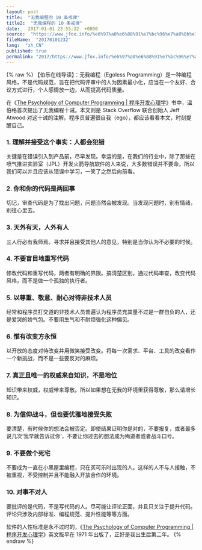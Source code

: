 ```yaml
---
layout: post
title:  "无我编程的 10 条戒律"
title2:  "无我编程的 10 条戒律"
date:   2017-01-01 23:55:32  +0800
source:  "https://www.jfox.info/%e6%97%a0%e6%88%91%e7%bc%96%e7%a8%8b%e7%9a%8410%e6%9d%a1%e6%88%92%e5%be%8b.html"
fileName:  "20170101232"
lang:  "zh_CN"
published: true
permalink: "2017/https://www.jfox.info/%e6%97%a0%e6%88%91%e7%bc%96%e7%a8%8b%e7%9a%8410%e6%9d%a1%e6%88%92%e5%be%8b.html"
---
```

{% raw %}
【伯乐在线导读】：无我编程（Egoless Programming）是一种编程风格，不是代码规范，旨在把代码评审中的人为因素最小化，应当在一个友好、合议方式进行，个人感情放一边，从而提高代码质量。

在《[The Psychology of Computer Programming | 程序开发心理学](https://www.jfox.info/go.php?url=https://www.amazon.cn/gp/product/B00Z7D9GYG/ref=as_li_qf_sp_asin_il_tl?ie=UTF8&amp;camp=536&amp;creative=3200&amp;creativeASIN=B00Z7D9GYG&amp;linkCode=as2&amp;tag=vastwork-23)》书中，温伯格首次提出了无我编程十诫。本文则是 Stack Overflow 联合创始人 Jeff Atwood 对这十诫的注解。程序员普遍很自我（ego），都应该看看本文，时刻提醒自己。

### 1. 理解并接受这个事实：人都会犯错

关键是在错误引入到产品前，尽早发现。幸运的是，在我们的行业中，除了那些在喷气推进实验室（JPL）开发火箭导航软件的人来说，大多数错误并不要命，所以我们可以并且应该从错误中学习，一笑了之然后向前看。

### 2. 你和你的代码是两回事

切记，审查代码是为了找出问题，问题当然会被发现。当发现问题时，别有情绪，别往心里去。

### 3. 天外有天，人外有人

三人行必有我师焉。寻求并且接受其他人的意见，特别是当你认为不必要的时候。

### 4. 不要盲目地重写代码

修改代码和重写代码，两者有明确的界限。搞清楚区别，通过代码审查，改变代码风格，而不是做一个孤独的执行者。

### 5. 以尊重、敬意、耐心对待非技术人员

经常和程序员打交道的非技术人员普遍认为程序员充其量不过是一群自负的人，还是爱哭的娇气包。不要用生气和不耐烦强化这种偏见。

### 6. 惟有改变方永恒

以开放的态度对待改变并用微笑接受改变。将每一次需求、平台、工具的改变看作一个新挑战，而不是一些要反对的麻烦。

### 7. 真正且唯一的权威来自知识，不是地位

知识带来权威，权威带来尊敬。所以如果想在无我的环境里获得尊敬，那么请增长知识。

### 8. 为信仰战斗，但也要优雅地接受失败

要清楚，有时候你的想法会被否定。即使结果证明你是对的，不要报复，或者最多说几次‘我早就告诉过你’，不要让你过去的想法成为殉道者或者战斗口号。

### 9. 不要做个死宅

不要成为一直在小黑屋里编程，只在买可乐时出现的人。这样的人不与人接触，不被重视，不受控制并且不能融入开放合作的环境。

### 10. 对事不对人

要批评的是代码，不是写代码的人。尽可能让评论正面，并且只关注于提升代码。评论只涉及内部标准、编程规范、提升性能等等方面。

软件的人性标准是永不过时的，《[The Psychology of Computer Programming | 程序开发心理学](https://www.jfox.info/go.php?url=https://www.amazon.cn/gp/product/B00Z7D9GYG/ref=as_li_qf_sp_asin_il_tl?ie=UTF8&amp;camp=536&amp;creative=3200&amp;creativeASIN=B00Z7D9GYG&amp;linkCode=as2&amp;tag=vastwork-23)》英文版早在 1971 年出版了，正好是我出生后第二年。
{% endraw %}